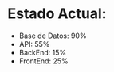 # Estado Actual:
<ul>
  <li>Base de Datos: 90%</li>
  <li>API: 55%</li>
  <li>BackEnd: 15%</li>
  <li>FrontEnd: 25%</li>
</ul>
